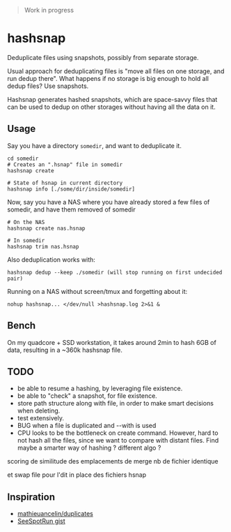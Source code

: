 > Work in progress

# hashsnap
Deduplicate files using snapshots, possibly from separate storage.

Usual approach for deduplicating files is "move all files on one storage, and run dedup there". What happens if no storage is big enough to hold all dedup files? Use snapshots.

Hashsnap generates hashed snapshots, which are space-savvy files that can be used to dedup on other storages without having all the data on it.

## Usage
Say you have a directory `somedir`, and want to deduplicate it.

    cd somedir
    # Creates an ".hsnap" file in somedir
    hashsnap create

    # State of hsnap in current directory
    hashsnap info [./some/dir/inside/somedir]

Now, say you have a NAS where you have already stored a few files of somedir, and have
them removed of somedir

    # On the NAS
    hashsnap create nas.hsnap

    # In somedir
    hashsnap trim nas.hsnap

Also deduplication works with:

    hashsnap dedup --keep ./somedir (will stop running on first undecided pair)

Running on a NAS without screen/tmux and forgetting about it:

    nohup hashsnap... </dev/null >hashsnap.log 2>&1 &

## Bench
On my quadcore + SSD workstation, it takes around 2min to hash 6GB of data, resulting in a ~360k hashsnap file.

## TODO
- be able to resume a hashing, by leveraging file existence.
- be able to "check" a snapshot, for file existence.
- store path structure along with file, in order to make smart decisions when deleting.
- test extensively.
- BUG when a file is duplicated and --with is used
- CPU looks to be the bottleneck on create command. However, hard to not hash all the files, since we
want to compare with distant files. Find maybe a smarter way of hashing ? different algo ?

scoring de similitude des emplacements de merge
nb de fichier identique

et swap file pour l'dit in place des fichiers hsnap

## Inspiration
- [mathieuancelin/duplicates](https://github.com/mathieuancelin/duplicates/blob/master/duplicates.go)
- [SeeSpotRun gist](https://gist.github.com/SeeSpotRun/456b88424841d7ae735f)
